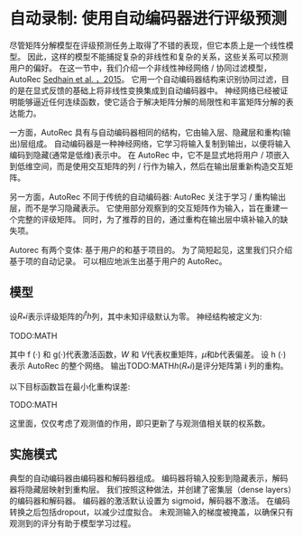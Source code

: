

<!--
 * @version:
 * @Author:  StevenJokes https://github.com/StevenJokes
 * @Date: 2020-07-02 18:37:33
 * @LastEditors:  StevenJokes https://github.com/StevenJokes
 * @LastEditTime: 2020-07-02 18:45:44
 * @Description:
 * @TODO::
 * @Reference:
-->

# 自动录制: 使用自动编码器进行评级预测

尽管矩阵分解模型在评级预测任务上取得了不错的表现，但它本质上是一个线性模型。 因此，这样的模型不能捕捉复杂的非线性和复杂的关系，这些关系可以预测用户的偏好。 在这一节中，我们介绍一个非线性神经网络 / 协同过滤模型，AutoRec [ Sedhain et al. ，2015](http://preview.d2l.ai/d2l-en/PR-1092/chapter_references/zreferences.html#sedhain-menon-sanner-ea-2015)。 它用一个自动编码器结构来识别协同过滤，目的是在显式反馈的基础上将非线性变换集成到自动编码器中。 神经网络已经被证明能够逼近任何连续函数，使它适合于解决矩阵分解的局限性和丰富矩阵分解的表达能力。

一方面，AutoRec 具有与自动编码器相同的结构，它由输入层、隐藏层和重构(输出)层组成。 自动编码器是一种神经网络，它学习将输入复制到输出，以便将输入编码到隐藏(通常是低维)表示中。 在 AutoRec 中，它不是显式地将用户 / 项嵌入到低维空间，而是使用交互矩阵的列 / 行作为输入，然后在输出层重新构造交互矩阵。

另一方面，AutoRec 不同于传统的自动编码器: AutoRec 关注于学习 / 重构输出层，而不是学习隐藏表示。 它使用部分观察到的交互矩阵作为输入，旨在重建一个完整的评级矩阵。 同时，为了推荐的目的，通过重构在输出层中填补输入的缺失项。

Autorec 有两个变体: 基于用户的和基于项目的。 为了简短起见，这里我们只介绍基于项的自动记录。 可以相应地派生出基于用户的 AutoRec。

## 模型


设$R_*i$表示评级矩阵的$i^th$列，其中未知评级默认为零。
神经结构被定义为:

TODO:MATH

其中 f (·) 和 g(·)代表激活函数，$W$ 和 $V$代表权重矩阵，$μ$和$b$代表偏差。 设 h (·) 表示 AutoRec 的整个网络。 输出TODO:MATH$h (R_*i)$是评分矩阵第 i 列的重构。

以下目标函数旨在最小化重构误差:

TODO:MATH

这里面，仅仅考虑了观测值的作用，即只更新了与观测值相关联的权系数。

## 实施模式

典型的自动编码器由编码器和解码器组成。 编码器将输入投影到隐藏表示，解码器将隐藏层映射到重构层。 我们按照这种做法，并创建了密集层（dense layers）的编码器和解码器。 编码器的激活默认设置为 sigmoid，解码器不激活。 在编码转换之后包括dropout，以减少过度拟合。 未观测输入的梯度被掩盖，以确保只有观测到的评分有助于模型学习过程。
